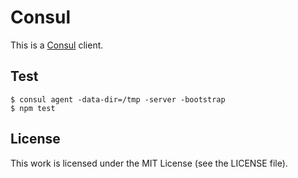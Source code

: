 # Consul

This is a [Consul][consul] client.

## Test

``` console
$ consul agent -data-dir=/tmp -server -bootstrap
$ npm test
```

## License

This work is licensed under the MIT License (see the LICENSE file).

[consul]: http://www.consul.io/
